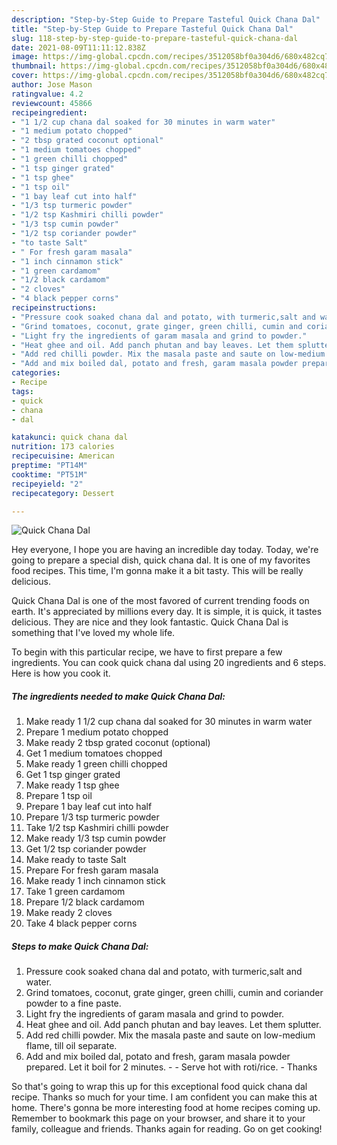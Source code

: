 ```yaml
---
description: "Step-by-Step Guide to Prepare Tasteful Quick Chana Dal"
title: "Step-by-Step Guide to Prepare Tasteful Quick Chana Dal"
slug: 118-step-by-step-guide-to-prepare-tasteful-quick-chana-dal
date: 2021-08-09T11:11:12.838Z
image: https://img-global.cpcdn.com/recipes/3512058bf0a304d6/680x482cq70/quick-chana-dal-recipe-main-photo.jpg
thumbnail: https://img-global.cpcdn.com/recipes/3512058bf0a304d6/680x482cq70/quick-chana-dal-recipe-main-photo.jpg
cover: https://img-global.cpcdn.com/recipes/3512058bf0a304d6/680x482cq70/quick-chana-dal-recipe-main-photo.jpg
author: Jose Mason
ratingvalue: 4.2
reviewcount: 45866
recipeingredient:
- "1 1/2 cup chana dal soaked for 30 minutes in warm water"
- "1 medium potato chopped"
- "2 tbsp grated coconut optional"
- "1 medium tomatoes chopped"
- "1 green chilli chopped"
- "1 tsp ginger grated"
- "1 tsp ghee"
- "1 tsp oil"
- "1 bay leaf cut into half"
- "1/3 tsp turmeric powder"
- "1/2 tsp Kashmiri chilli powder"
- "1/3 tsp cumin powder"
- "1/2 tsp coriander powder"
- "to taste Salt"
- " For fresh garam masala"
- "1 inch cinnamon stick"
- "1 green cardamom"
- "1/2 black cardamom"
- "2 cloves"
- "4 black pepper corns"
recipeinstructions:
- "Pressure cook soaked chana dal and potato, with turmeric,salt and water."
- "Grind tomatoes, coconut, grate ginger, green chilli, cumin and coriander powder to a fine paste."
- "Light fry the ingredients of garam masala and grind to powder."
- "Heat ghee and oil. Add panch phutan and bay leaves. Let them splutter."
- "Add red chilli powder. Mix the masala paste and saute on low-medium flame, till oil separate."
- "Add and mix boiled dal, potato and fresh, garam masala powder prepared. Let it boil for 2 minutes.   Serve hot with roti/rice. Thanks"
categories:
- Recipe
tags:
- quick
- chana
- dal

katakunci: quick chana dal 
nutrition: 173 calories
recipecuisine: American
preptime: "PT14M"
cooktime: "PT51M"
recipeyield: "2"
recipecategory: Dessert

---
```



![Quick Chana Dal](https://img-global.cpcdn.com/recipes/3512058bf0a304d6/680x482cq70/quick-chana-dal-recipe-main-photo.jpg)

Hey everyone, I hope you are having an incredible day today. Today, we're going to prepare a special dish, quick chana dal. It is one of my favorites food recipes. This time, I'm gonna make it a bit tasty. This will be really delicious.

Quick Chana Dal is one of the most favored of current trending foods on earth. It's appreciated by millions every day. It is simple, it is quick, it tastes delicious. They are nice and they look fantastic. Quick Chana Dal is something that I've loved my whole life.




To begin with this particular recipe, we have to first prepare a few ingredients. You can cook quick chana dal using 20 ingredients and 6 steps. Here is how you cook it.

<!--inarticleads1-->

##### The ingredients needed to make Quick Chana Dal:

1. Make ready 1 1/2 cup chana dal soaked for 30 minutes in warm water
1. Prepare 1 medium potato chopped
1. Make ready 2 tbsp grated coconut (optional)
1. Get 1 medium tomatoes chopped
1. Make ready 1 green chilli chopped
1. Get 1 tsp ginger grated
1. Make ready 1 tsp ghee
1. Prepare 1 tsp oil
1. Prepare 1 bay leaf cut into half
1. Prepare 1/3 tsp turmeric powder
1. Take 1/2 tsp Kashmiri chilli powder
1. Make ready 1/3 tsp cumin powder
1. Get 1/2 tsp coriander powder
1. Make ready to taste Salt
1. Prepare  For fresh garam masala
1. Make ready 1 inch cinnamon stick
1. Take 1 green cardamom
1. Prepare 1/2 black cardamom
1. Make ready 2 cloves
1. Take 4 black pepper corns




<!--inarticleads2-->

##### Steps to make Quick Chana Dal:

1. Pressure cook soaked chana dal and potato, with turmeric,salt and water.
1. Grind tomatoes, coconut, grate ginger, green chilli, cumin and coriander powder to a fine paste.
1. Light fry the ingredients of garam masala and grind to powder.
1. Heat ghee and oil. Add panch phutan and bay leaves. Let them splutter.
1. Add red chilli powder. Mix the masala paste and saute on low-medium flame, till oil separate.
1. Add and mix boiled dal, potato and fresh, garam masala powder prepared. Let it boil for 2 minutes. -  -  Serve hot with roti/rice. - Thanks




So that's going to wrap this up for this exceptional food quick chana dal recipe. Thanks so much for your time. I am confident you can make this at home. There's gonna be more interesting food at home recipes coming up. Remember to bookmark this page on your browser, and share it to your family, colleague and friends. Thanks again for reading. Go on get cooking!

